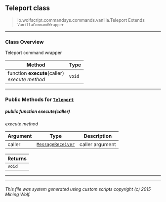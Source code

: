 ## Teleport __class__

>io.wolfscript.commandsys.commands.vanilla.Teleport
>Extends `VanillaCommandWrapper`

---

### Class Overview

Teleport command wrapper

Method | Type   
--- | :--- 
 function __execute__(caller) <br> _execute method_ | `void`



---


### Public Methods for [`Teleport`](Teleport.md)

##### <a id='execute'></a>public  function __execute__(caller)

_execute method_

Argument | Type | Description  
--- | --- | --- 
caller | [`MessageReceiver`](../../../chat/MessageReceiver.md) | caller argument

Returns | 
--- | 
`void` |


---
---


###### This file was system generated using custom scripts copyright (c) 2015 Mining Wolf.
	

